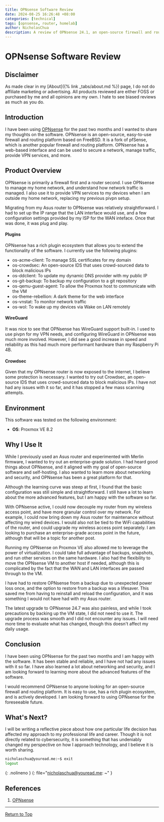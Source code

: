 ```yaml
---
title: OPNsense Software Review
date: 2024-08-25 16:26:48 +08:00
categories: [technical]
tags: [opnsense, router, homelab]
author: NicholasChua
description: A review of OPNsense 24.1, an open-source firewall and routing platform based on FreeBSD
---
```


# OPNsense Software Review

## Disclaimer

As made clear in my [About]({% link _tabs/about.md %}) page, I do not do affiliate marketing or advertising. All products reviewed are either FOSS or purchased by me and all opinions are my own. I hate to see biased reviews as much as you do.

## Introduction

I have been using [OPNsense][1] for the past two months and I wanted to share my thoughts on the software. OPNsense is an open-source, easy-to-use firewall and routing platform based on FreeBSD. It is a fork of pfSense, which is another popular firewall and routing platform. OPNsense has a web-based interface and can be used to secure a network, manage traffic, provide VPN services, and more.

## Product Overview

OPNsense is primarily a firewall first and a router second. I use OPNsense to manage my home network, and understand how network traffic is managed. I also use it to provide VPN services to my devices when I am outside my home network, replacing my previous pivpn setup.

Migrating from my Asus router to OPNsense was relatively straightforward. I had to set up the IP range that the LAN interface would use, and a few configuration settings provided by my ISP for the WAN inteface. Once that was done, it was plug and play.

#### Plugins

OPNsense has a rich plugin ecosystem that allows you to extend the functionality of the software. I currently use the following plugins:

- os-acme-client: To manage SSL certificates for my domain
- os-crowdsec: An open-source IDS that uses crowd-sourced data to block malicious IPs
- os-ddclient: To update my dynamic DNS provider with my public IP
- os-git-backup: To backup my configuration to a git repository
- os-qemu-guest-agent: To allow the Proxmox host to communicate with the VM
- os-theme-rebellion: A dark theme for the web interface
- os-vnstat: To monitor network traffic
- os-wol: To wake up my devices via Wake on LAN remotely

#### WireGuard

It was nice to see that OPNsense has WireGuard support built-in. I used to use pivpn for my VPN needs, and configuring WireGuard in OPNsense was much more involved. However, I did see a good increase in speed and reliability as this had much more performant hardware than my Raspberry Pi 4B.

#### Crowdsec

Given that my OPNsense router is now exposed to the internet, I believe some protection is necessary. I wanted to try out Crowdsec, an open-source IDS that uses crowd-sourced data to block malicious IPs. I have not had any issues with it so far, and it has stopped a few mass scanning attempts.

## Environment

This software was tested on the following environment:
- **OS**: Proxmox VE 8.2

## Why I Use It

While I previously used an Asus router and experimented with Merlin firmware, I wanted to try out an enterprise-grade solution. I had heard good things about OPNsense, and it aligned with my goal of open-source software and self-hosting. I also wanted to learn more about networking and security, and OPNsense has been a great platform for that.

Although the learning curve was steep at first, I found that the basic configuration was still simple and straightforward. I still have a lot to learn about the more advanced features, but I am happy with the software so far.

With OPNsense active, I could now decouple my router from my wireless access point, and have more granular control over my network. For example, I could now bring down my Asus router for maintenance without affecting my wired devices. I would also not be tied to the WiFi capabilities of the router, and could upgrade my wireless access point separately. I am looking to purchase an enterprise-grade access point in the future, although that will be a topic for another post.

Running my OPNsense on Proxmox VE also allowed me to leverage the power of virtualization. I could take full advantage of backups, snapshots, and run other services on the same hardware. I also had the flexibility to move the OPNsense VM to another host if needed, although this is complicated by the fact that the WAN and LAN interfaces are passed through to the VM.

I have had to restore OPNsense from a backup due to unexpected power loss once, and the option to restore from a backup was a lifesaver. This saved me from having to reinstall and reload the configuration, and it was something I would not have had with my Asus router.

The latest upgrade to OPNsense 24.7 was also painless, and while I took precautions by backing up the VM state, I did not need to use it. The upgrade process was smooth and I did not encounter any issues. I will need more time to evaluate what has changed, though this doesn't affect my daily usage.

## Conclusion

I have been using OPNsense for the past two months and I am happy with the software. It has been stable and reliable, and I have not had any issues with it so far. I have also learned a lot about networking and security, and I am looking forward to learning more about the advanced features of the software.

I would recommend OPNsense to anyone looking for an open-source firewall and routing platform. It is easy to use, has a rich plugin ecosystem, and is actively developed. I am looking forward to using OPNsense for the foreseeable future.

## What's Next?

I will be writing a reflective piece about how one particular life decision has affected my approach to my professional life and career. Though it is not directly related to cybersecurity, it is something that has undeniably changed my perspective on how I approach technology, and I believe it is worth sharing.

```bash
nicholaschua@youread.me:~$ exit
logout
```
{: .nolineno }
{: file="nicholaschua@youread.me: ~" }

## References

1. [OPNsense][1]

[1]: https://opnsense.org/

---
[Return to Top](#opnsense-software-review)